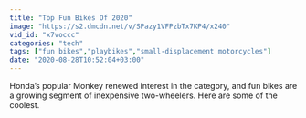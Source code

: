 ```yaml
---
title: "Top Fun Bikes Of 2020"
image: "https://s2.dmcdn.net/v/SPazy1VFPzbTx7KP4/x240"
vid_id: "x7voccc"
categories: "tech"
tags: ["fun bikes","playbikes","small-displacement motorcycles"]
date: "2020-08-28T10:52:04+03:00"
---
```

Honda’s popular Monkey renewed interest in the category, and fun bikes are a growing segment of inexpensive two-wheelers. Here are some of the coolest.
